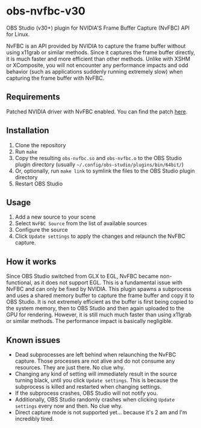 # obs-nvfbc-v30
OBS Studio (v30+) plugin for NVIDIA'S Frame Buffer Capture (NvFBC) API for Linux.

NvFBC is an API provided by NVIDIA to capture the frame buffer without using x11grab or similar methods. Since it captures the frame buffer directly, it is much faster and more efficient than other methods. Unlike with XSHM or XComposite, you will not encounter any performance impacts and odd behavior (such as applications suddenly running extremely slow) when capturing the frame buffer with NvFBC.

## Requirements
Patched NVIDIA driver with NvFBC enabled. You can find the patch [here](https://github.com/keylase/nvidia-patch).

## Installation
1. Clone the repository
2. Run `make`
3. Copy the resulting `obs-nvfbc.so` and `obs-nvfbc.o` to the OBS Studio plugin directory (usually `~/.config/obs-studio/plugins/bin/64bit/`)
3. Or, optionally, run `make link` to symlink the files to the OBS Studio plugin directory
4. Restart OBS Studio

## Usage
1. Add a new source to your scene
2. Select `NvFBC Source` from the list of available sources
3. Configure the source
4. Click `Update settings` to apply the changes and relaunch the NvFBC capture.

## How it works
Since OBS Studio switched from GLX to EGL, NvFBC became non-functional, as it does not support EGL. This is a fundamental issue with NvFBC and can only be fixed by NVIDIA. This plugin spawns a subprocess and uses a shared memory buffer to capture the frame buffer and copy it to OBS Studio. It is not extremely efficient as the buffer is first being copied to the system memory, then to OBS Studio and then again uploaded to the GPU for rendering. However, it is still much much faster than using x11grab or similar methods. The performance impact is basically negligible.

## Known issues
- Dead subprocesses are left behind when relaunching the NvFBC capture. Those processes are not alive and do not consume any resources. They are just there. No clue why.
- Changing any kind of setting will immediately result in the source turning black, until you click `Update settings`. This is because the subprocess is killed and restarted when changing settings.
- If the subprocess crashes, OBS Studio will not notify you.
- Additionally, OBS Studio randomly crashes when clicking `Update settings` every now and then. No clue why.
- Direct capture mode is not supported yet... because it's 2 am and I'm incredibly tired.
